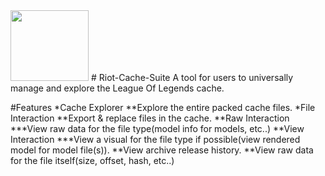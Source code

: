 <img src="http://raf.gg/images//logo.png" width="125" height="113">
# Riot-Cache-Suite
A tool for users to universally manage and explore the League Of Legends cache.

#Features
*Cache Explorer
**Explore the entire packed cache files.
*File Interaction
**Export & replace files in the cache.
**Raw Interaction
***View raw data for the file type(model info for models, etc..)
**View Interaction
***View a visual for the file type if possible(view rendered model for model file(s)).
**View archive release history.
**View raw data for the file itself(size, offset, hash, etc..)

